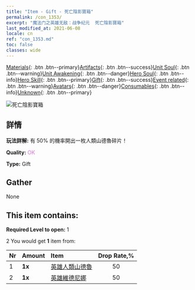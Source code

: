 ```yaml
---
title: "Item - Gift - 死亡陰影寶箱"
permalink: /con_1353/
excerpt: "魔法门之英雄无敌：战争纪元  死亡陰影寶箱"
last_modified_at: 2021-06-08
locale: cn
ref: "con_1353.md"
toc: false
classes: wide
---
```

 [Materials](/ItemsCN/){: .btn .btn--primary}[Artifacts](/ItemsCN/Artifacts/){: .btn .btn--success}[Unit Soul](/ItemsCN/UnitSoul/){: .btn .btn--warning}[Unit Awakening](/ItemsCN/UnitAwakening/){: .btn .btn--danger}[Hero Soul](/ItemsCN/HeroSoul/){: .btn .btn--info}[Hero Skill](/ItemsCN/HeroSkill/){: .btn .btn--primary}[Gift](/ItemsCN/Gift/){: .btn .btn--success}[Event related](/ItemsCN/Events/){: .btn .btn--warning}[Avatars](/ItemsCN/Avatars/){: .btn .btn--danger}[Consumables](/ItemsCN/Consumables/){: .btn .btn--info}[Unknown](/ItemsCN/Unknown/){: .btn .btn--primary}

 ![死亡陰影寶箱](/images/t/i_906030.png)

## 詳情
 **玩法詳解:** 有 50% 的機率開出一枚人類山德魯碎片！

 **Quality:** <span style="color: #DA70D6">OK</span>

 **Type:** Gift

## Gather

  None

## This item contains:

 **Required Level to open:** 1

 2 You would get **1** item  from:

  | Nr | Amount |     Item    | Drop Rate,% |
  |:---|:-------|:------------|:---------:|
  | 1 |  **1x** | [英雄人類山德魯](/cn/Items/her_373/) | 50 | 
  | 2 |  **1x** | [英雄維德尼娜](/cn/Items/her_372/) | 50 | 

